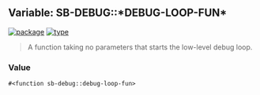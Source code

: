 ## Variable: SB-DEBUG::\*DEBUG-LOOP-FUN\*
[![package](https://img.shields.io/badge/Package-SB--DEBUG-5f9ea0.svg?style=social&colorA=999999)](../) [![type](https://img.shields.io/badge/Type-Variable-5f9ea0.svg?style=social&colorA=999999)](../#variable) 

> A function taking no parameters that starts the low-level debug loop.

### Value
```cl
#<function sb-debug::debug-loop-fun>
```
